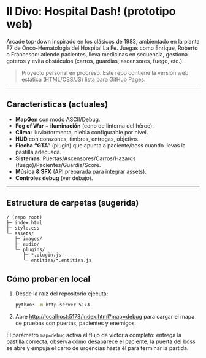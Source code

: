 # Il Divo: Hospital Dash! (prototipo web)

Arcade top-down inspirado en los clásicos de 1983, ambientado en la planta F7 de Onco-Hematología del Hospital La Fe. Juegas como Enrique, Roberto o Francesco: atiende pacientes, lleva medicinas en secuencia, gestiona goteros y evita obstáculos (carros, guardias, ascensores, fuego, etc.).

> Proyecto personal en progreso. Este repo contiene la versión web estática (HTML/CSS/JS) lista para GitHub Pages.

---

## Características (actuales)
- **MapGen** con modo ASCII/Debug.
- **Fog of War** + **iluminación** (cono de linterna del héroe).
- **Clima**: lluvia/tormenta, niebla configurable por nivel.
- **HUD** con corazones, timbres, entregas, objetivo.
- **Flecha “GTA”** (plugin) que apunta a paciente/boss cuando llevas la pastilla adecuada.
- **Sistemas**: Puertas/Ascensores/Carros/Hazards (fuego)/Pacientes/Guardia/Score.
- **Música & SFX** (API preparada para integrar assets).
- **Controles debug** (ver debajo).

---

## Estructura de carpetas (sugerida)

```
/ (repo root)
├─ index.html
├─ style.css
└─ assets/
   ├─ images/
   ├─ audio/
   └─ plugins/
      ├─ *.plugin.js
      └─ entities/*.entities.js
```

## Cómo probar en local

1. Desde la raíz del repositorio ejecuta:

   ```bash
   python3 -m http.server 5173
   ```

2. Abre [http://localhost:5173/index.html?map=debug](http://localhost:5173/index.html?map=debug) para cargar el mapa de pruebas con puertas, pacientes y enemigos.

El parámetro `map=debug` activa el flujo de victoria completo: entrega la pastilla correcta, observa cómo desaparece el paciente, la puerta del boss se abre y empuja el carro de urgencias hasta él para terminar la partida.
